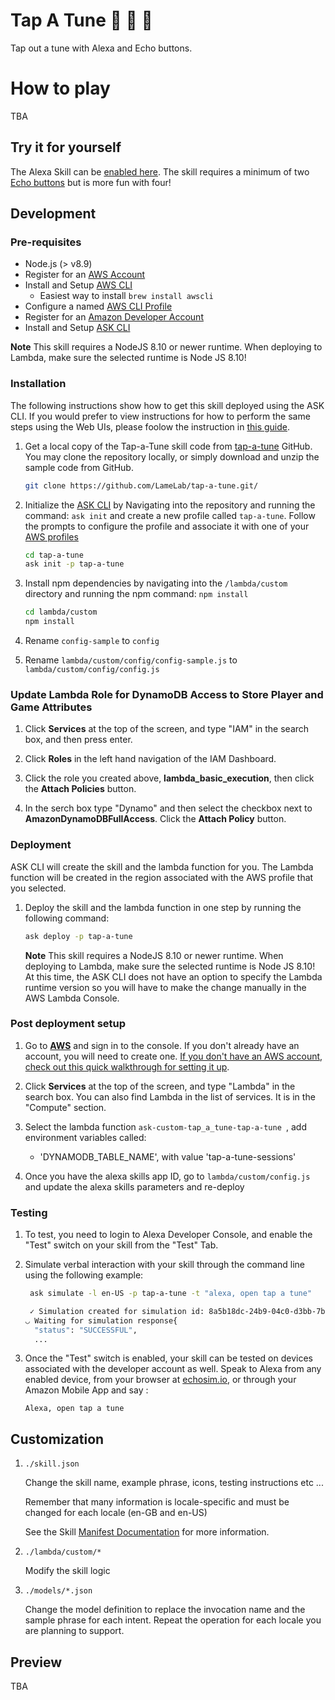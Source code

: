 # Tap A Tune 🎵 🎵 🎵
Tap out a tune with Alexa and Echo buttons.

# How to play
TBA


## Try it for yourself
The Alexa Skill can be [enabled here](#). The skill requires a minimum of two [Echo buttons](https://www.amazon.com/Echo-Buttons-Pack-gaming-companion/dp/B072C4KCQH) but is more fun with four!


## Development
### Pre-requisites

* Node.js (> v8.9)
* Register for an [AWS Account](https://aws.amazon.com/)
* Install and Setup [AWS CLI](https://docs.aws.amazon.com/cli/latest/userguide/installing.html)
  - Easiest way to install `brew install awscli`
* Configure a named [AWS CLI Profile](https://docs.aws.amazon.com/cli/latest/userguide/cli-multiple-profiles.html)
* Register for an [Amazon Developer Account](https://developer.amazon.com/)
* Install and Setup [ASK CLI](https://developer.amazon.com/docs/smapi/quick-start-alexa-skills-kit-command-line-interface.html)

**Note** This skill requires a NodeJS 8.10 or newer runtime. When deploying to Lambda, make sure the selected runtime is Node JS 8.10!

### Installation

The following instructions show how to get this skill deployed using the ASK CLI. If you would prefer to view instructions for how to perform the same steps using the Web UIs, please foolow the instruction in [this guide](instructions/3-deployment-web.md).

1. Get a local copy of the Tap-a-Tune skill code from [tap-a-tune](https://github.com/LameLab/tap-a-tune.git) GitHub. You may clone the repository locally, or simply download and unzip the sample code from GitHub.

	```bash
	git clone https://github.com/LameLab/tap-a-tune.git/
	```

2. Initialize the [ASK CLI](https://developer.amazon.com/docs/smapi/quick-start-alexa-skills-kit-command-line-interface.html) by Navigating into the repository and running the command: `ask init` and create a new profile called `tap-a-tune`. Follow the prompts to configure the profile and associate it with one of your [AWS profiles](https://docs.aws.amazon.com/cli/latest/userguide/cli-multiple-profiles.html)

	```bash
	cd tap-a-tune
	ask init -p tap-a-tune
	```

3. Install npm dependencies by navigating into the `/lambda/custom` directory and running the npm command: `npm install`

	```bash
	cd lambda/custom
	npm install
	```

4. Rename `config-sample` to `config`

5. Rename `lambda/custom/config/config-sample.js` to `lambda/custom/config/config.js`

### Update Lambda Role for DynamoDB Access to Store Player and Game Attributes

1. Click **Services** at the top of the screen, and type "IAM" in the search box, and then press enter.

2. Click **Roles** in the left hand navigation of the IAM Dashboard.

3. Click the role you created above, **lambda_basic_execution**, then click the **Attach Policies** button.

4. In the serch box type "Dynamo" and then select the checkbox next to **AmazonDynamoDBFullAccess**. Click the **Attach Policy** button.


### Deployment

ASK CLI will create the skill and the lambda function for you. The Lambda function will be created in the region associated with the AWS profile that you selected.

1. Deploy the skill and the lambda function in one step by running the following command:

	```bash
	ask deploy -p tap-a-tune
	```

	**Note** This skill requires a NodeJS 8.10 or newer runtime. When deploying to Lambda, make sure the selected runtime is Node JS 8.10! At this time, the ASK CLI does not have an option to specify the Lambda runtime version so you will have to make the change manually in the AWS Lambda Console.


### Post deployment setup
1.  Go to **[AWS](https://aws.amazon.com)** and sign in to the console. If you don't already have an account, you will need to create one.  [If you don't have an AWS account, check out this quick walkthrough for setting it up](https://github.com/alexa/alexa-cookbook/blob/master/guides/aws-security-and-setup/set-up-aws.md).

2.  Click **Services** at the top of the screen, and type "Lambda" in the search box.  You can also find Lambda in the list of services.  It is in the "Compute" section.

3.  Select the lambda function `ask-custom-tap_a_tune-tap-a-tune
`, add environment variables called:
	- 'DYNAMODB_TABLE_NAME', with value 'tap-a-tune-sessions'

4.  Once you have the alexa skills app ID, go to `lambda/custom/config.js` and update the alexa skills parameters and re-deploy



### Testing

1. To test, you need to login to Alexa Developer Console, and enable the "Test" switch on your skill from the "Test" Tab.

2. Simulate verbal interaction with your skill through the command line using the following example:

	```bash
	 ask simulate -l en-US -p tap-a-tune -t "alexa, open tap a tune"

	 ✓ Simulation created for simulation id: 8a5b18dc-24b9-04c0-d3bb-7b63d9887faf
	◡ Waiting for simulation response{
	  "status": "SUCCESSFUL",
	  ...
	 ```

3. Once the "Test" switch is enabled, your skill can be tested on devices associated with the developer account as well. Speak to Alexa from any enabled device, from your browser at [echosim.io](https://echosim.io/welcome), or through your Amazon Mobile App and say :

	```text
	Alexa, open tap a tune
	```

## Customization

1. ```./skill.json```

   Change the skill name, example phrase, icons, testing instructions etc ...

   Remember that many information is locale-specific and must be changed for each locale (en-GB and en-US)

   See the Skill [Manifest Documentation](https://developer.amazon.com/docs/smapi/skill-manifest.html) for more information.

2. ```./lambda/custom/*```

   Modify the skill logic

3. ```./models/*.json```

	Change the model definition to replace the invocation name and the sample phrase for each intent.  Repeat the operation for each locale you are planning to support.


## Preview
TBA
